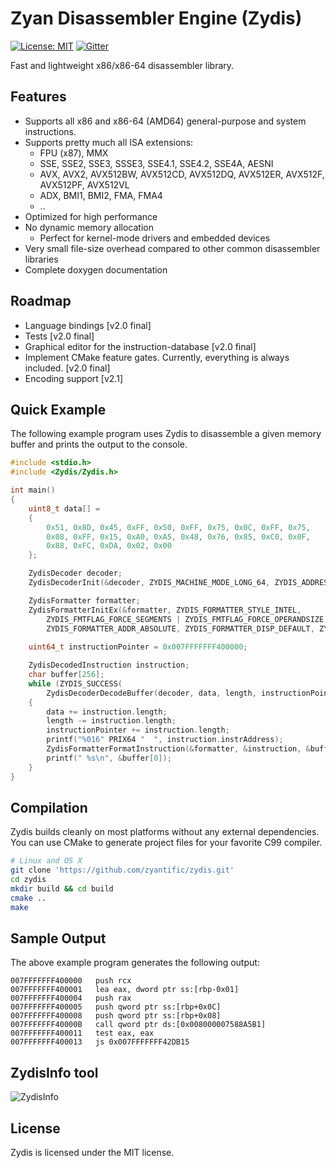 # Zyan Disassembler Engine (Zydis)
[![License: MIT](https://img.shields.io/badge/License-MIT-blue.svg)](https://opensource.org/licenses/MIT) [![Gitter](https://badges.gitter.im/zyantific/zyan-disassembler-engine.svg)](https://gitter.im/zyantific/zyan-disassembler-engine?utm_source=badge&utm_medium=badge&utm_campaign=pr-badge&utm_content=body_badge)

Fast and lightweight x86/x86-64 disassembler library.

## Features ##

- Supports all x86 and x86-64 (AMD64) general-purpose and system instructions.
- Supports pretty much all ISA extensions:
  - FPU (x87), MMX
  - SSE, SSE2, SSE3, SSSE3, SSE4.1, SSE4.2, SSE4A, AESNI
  - AVX, AVX2, AVX512BW, AVX512CD, AVX512DQ, AVX512ER, AVX512F, AVX512PF, AVX512VL
  - ADX, BMI1, BMI2, FMA, FMA4
  - ..
- Optimized for high performance
- No dynamic memory allocation
  - Perfect for kernel-mode drivers and embedded devices
- Very small file-size overhead compared to other common disassembler libraries
- Complete doxygen documentation

## Roadmap ##

- Language bindings [v2.0 final]
- Tests [v2.0 final]
- Graphical editor for the instruction-database [v2.0 final]
- Implement CMake feature gates. Currently, everything is always included. [v2.0 final]
- Encoding support [v2.1]

## Quick Example ##

The following example program uses Zydis to disassemble a given memory buffer and prints the output to the console.

```C
#include <stdio.h>
#include <Zydis/Zydis.h>

int main()
{
    uint8_t data[] =
    {
        0x51, 0x8D, 0x45, 0xFF, 0x50, 0xFF, 0x75, 0x0C, 0xFF, 0x75, 
        0x08, 0xFF, 0x15, 0xA0, 0xA5, 0x48, 0x76, 0x85, 0xC0, 0x0F, 
        0x88, 0xFC, 0xDA, 0x02, 0x00
    };

    ZydisDecoder decoder;
    ZydisDecoderInit(&decoder, ZYDIS_MACHINE_MODE_LONG_64, ZYDIS_ADDRESS_WIDTH_64);

    ZydisFormatter formatter;
    ZydisFormatterInitEx(&formatter, ZYDIS_FORMATTER_STYLE_INTEL,
        ZYDIS_FMTFLAG_FORCE_SEGMENTS | ZYDIS_FMTFLAG_FORCE_OPERANDSIZE,
        ZYDIS_FORMATTER_ADDR_ABSOLUTE, ZYDIS_FORMATTER_DISP_DEFAULT, ZYDIS_FORMATTER_IMM_DEFAULT);
  
    uint64_t instructionPointer = 0x007FFFFFFF400000;

    ZydisDecodedInstruction instruction;
    char buffer[256];
    while (ZYDIS_SUCCESS(
        ZydisDecoderDecodeBuffer(decoder, data, length, instructionPointer, &instruction)))
    {
        data += instruction.length;
        length -= instruction.length;
        instructionPointer += instruction.length;
        printf("%016" PRIX64 "  ", instruction.instrAddress);
        ZydisFormatterFormatInstruction(&formatter, &instruction, &buffer[0], sizeof(buffer));  
        printf(" %s\n", &buffer[0]);
    }
}
```

## Compilation ##

Zydis builds cleanly on most platforms without any external dependencies. You can use CMake to generate project files for your favorite C99 compiler.

```bash
# Linux and OS X
git clone 'https://github.com/zyantific/zydis.git'
cd zydis
mkdir build && cd build
cmake ..
make
```

## Sample Output ##

The above example program generates the following output:

```
007FFFFFFF400000   push rcx
007FFFFFFF400001   lea eax, dword ptr ss:[rbp-0x01]
007FFFFFFF400004   push rax
007FFFFFFF400005   push qword ptr ss:[rbp+0x0C]
007FFFFFFF400008   push qword ptr ss:[rbp+0x08]
007FFFFFFF40000B   call qword ptr ds:[0x008000007588A5B1]
007FFFFFFF400011   test eax, eax
007FFFFFFF400013   js 0x007FFFFFFF42DB15
```

## ZydisInfo tool ##
![ZydisInfo](https://raw.githubusercontent.com/zyantific/zydis/master/assets/screenshots/ZydisInfo.png)

## License ##

Zydis is licensed under the MIT license.